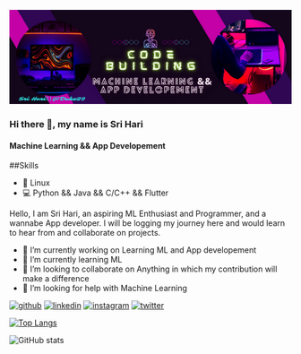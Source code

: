 ![Machine Learning && App Developement](https://github.com/Duke29/Duke29/blob/main/Hello%2C%20World!!.png)
### Hi there 👋, my name is Sri Hari
#### Machine Learning && App Developement
##Skills
* 🐧 Linux
* 💻 Python && Java && C/C++ && Flutter


Hello, I am Sri Hari, an aspiring ML Enthusiast and Programmer, and a wannabe App developer.
I will be logging my journey here and would learn to hear from and collaborate on projects.



- 🔭 I’m currently working on Learning ML and App developement 
- 🌱 I’m currently learning ML 
- 👯 I’m looking to collaborate on Anything in which my contribution will make a difference 
- 🤔 I’m looking for help with Machine Learning 


[<img src='https://cdn.jsdelivr.net/npm/simple-icons@3.0.1/icons/github.svg' alt='github' height='40'>](https://github.com/Duke29)  [<img src='https://cdn.jsdelivr.net/npm/simple-icons@3.0.1/icons/linkedin.svg' alt='linkedin' height='40'>](https://www.linkedin.com/in/https://www.linkedin.com/in/sri-hari-sai-p-b2041621b//)  [<img src='https://cdn.jsdelivr.net/npm/simple-icons@3.0.1/icons/instagram.svg' alt='instagram' height='40'>](https://www.instagram.com/@sri_hari_sai/)  [<img src='https://cdn.jsdelivr.net/npm/simple-icons@3.0.1/icons/twitter.svg' alt='twitter' height='40'>](https://twitter.com/@PSriHariSai48)  

[![Top Langs](https://github-readme-stats.vercel.app/api/top-langs/?username=Duke29)](https://github.com/anuraghazra/github-readme-stats)

![GitHub stats](https://github-readme-stats.vercel.app/api?username=Duke29&show_icons=true)  

